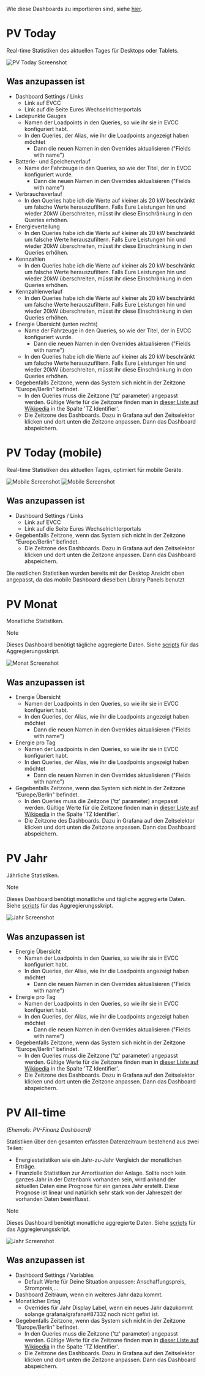 Wie diese Dashboards zu importieren sind, siehe [hier](../README.md).

# PV Today

Real-time Statistiken des aktuellen Tages für Desktops oder Tablets.

![PV Today Screenshot](img/today.png)

## Was anzupassen ist
- Dashboard Settings / Links
  - Link auf EVCC
  - Link auf die Seite Eures Wechselrichterportals
- Ladepunkte Gauges
  - Namen der Loadpoints in den Queries, so wie ihr sie in EVCC konfiguriert habt.
  - In den Queries, der Alias, wie ihr die Loadpoints angezeigt haben möchtet
    - Dann die neuen Namen in den Overrides aktualisieren ("Fields with name")
- Batterie- und Speicherverlauf
  - Name der Fahrzeuge in den Queries, so wie der Titel, der in EVCC konfiguriert wurde.
    - Dann die neuen Namen in den Overrides aktualisieren ("Fields with name")
- Verbrauchsverlauf
  - In den Queries habe ich die Werte auf kleiner als 20 kW beschränkt um falsche Werte herauszufiltern. Falls Eure Leistungen hin und wieder 20kW überschreiten, müsst ihr diese Einschränkung in den Queries erhöhen.
- Energieverteilung
  - In den Queries habe ich die Werte auf kleiner als 20 kW beschränkt um falsche Werte herauszufiltern. Falls Eure Leistungen hin und wieder 20kW überschreiten, müsst ihr diese Einschränkung in den Queries erhöhen.
- Kennzahlen
  - In den Queries habe ich die Werte auf kleiner als 20 kW beschränkt um falsche Werte herauszufiltern. Falls Eure Leistungen hin und wieder 20kW überschreiten, müsst ihr diese Einschränkung in den Queries erhöhen.
- Kennzahlenverlauf
  - In den Queries habe ich die Werte auf kleiner als 20 kW beschränkt um falsche Werte herauszufiltern. Falls Eure Leistungen hin und wieder 20kW überschreiten, müsst ihr diese Einschränkung in den Queries erhöhen.
- Energie Übersicht (unten rechts)
  - Name der Fahrzeuge in den Queries, so wie der Titel, der in EVCC konfiguriert wurde.
    - Dann die neuen Namen in den Overrides aktualisieren ("Fields with name")
  - In den Queries habe ich die Werte auf kleiner als 20 kW beschränkt um falsche Werte herauszufiltern. Falls Eure Leistungen hin und wieder 20kW überschreiten, müsst ihr diese Einschränkung in den Queries erhöhen.
- Gegebenfalls Zeitzone, wenn das System sich nicht in der Zeitzone "Europe/Berlin" befindet.
  - In den Queries muss die Zeitzone ('tz' parameter) angepasst werden. Gültige Werte für die Zeitzone finden man in [dieser Liste auf Wikipedia](https://en.wikipedia.org/wiki/List_of_tz_database_time_zones#List) in the Spalte 'TZ Identifier'.
  - Die Zeitzone des Dashboards. Dazu in Grafana auf den Zeitselektor klicken und dort unten die Zeitzone anpassen. Dann das Dashboard abspeichern.


# PV Today (mobile)

Real-time Statistiken des aktuellen Tages, optimiert für mobile Geräte.

![Mobile Screenshot](img/mobile-1.png) ![Mobile Screenshot](img/mobile-2.png)

## Was anzupassen ist

- Dashboard Settings / Links
  - Link auf EVCC
  - Link auf die Seite Eures Wechselrichterportals
- Gegebenfalls Zeitzone, wenn das System sich nicht in der Zeitzone "Europe/Berlin" befindet.
  - Die Zeitzone des Dashboards. Dazu in Grafana auf den Zeitselektor klicken und dort unten die Zeitzone anpassen. Dann das Dashboard abspeichern.

Die restlichen Statistiken wurden bereits mit der Desktop Ansicht oben angepasst, da das mobile Dashboard dieselben Library Panels benutzt


# PV Monat

Monatliche Statistiken.

> [!NOTE]
> Dieses Dashboard benötigt tägliche aggregierte Daten. Siehe [scripts](../scripts/) für das Aggregierungsskript.

![Monat Screenshot](img/monat.png)

## Was anzupassen ist

- Energie Übersicht
  - Namen der Loadpoints in den Queries, so wie ihr sie in EVCC konfiguriert habt.
  - In den Queries, der Alias, wie ihr die Loadpoints angezeigt haben möchtet
    - Dann die neuen Namen in den Overrides aktualisieren ("Fields with name")
- Energie pro Tag
  - Namen der Loadpoints in den Queries, so wie ihr sie in EVCC konfiguriert habt.
  - In den Queries, der Alias, wie ihr die Loadpoints angezeigt haben möchtet
    - Dann die neuen Namen in den Overrides aktualisieren ("Fields with name")
- Gegebenfalls Zeitzone, wenn das System sich nicht in der Zeitzone "Europe/Berlin" befindet.
  - In den Queries muss die Zeitzone ('tz' parameter) angepasst werden. Gültige Werte für die Zeitzone finden man in [dieser Liste auf Wikipedia](https://en.wikipedia.org/wiki/List_of_tz_database_time_zones#List) in the Spalte 'TZ Identifier'.
  - Die Zeitzone des Dashboards. Dazu in Grafana auf den Zeitselektor klicken und dort unten die Zeitzone anpassen. Dann das Dashboard abspeichern.


# PV Jahr

Jährliche Statistiken.

> [!NOTE]
> Dieses Dashboard benötigt monatliche und tägliche aggregierte Daten. Siehe [scripts](../scripts/) für das Aggregierungsskript.

![Jahr Screenshot](img/jahr.png)


## Was anzupassen ist

- Energie Übersicht
  - Namen der Loadpoints in den Queries, so wie ihr sie in EVCC konfiguriert habt.
  - In den Queries, der Alias, wie ihr die Loadpoints angezeigt haben möchtet
    - Dann die neuen Namen in den Overrides aktualisieren ("Fields with name")
- Energie pro Tag
  - Namen der Loadpoints in den Queries, so wie ihr sie in EVCC konfiguriert habt.
  - In den Queries, der Alias, wie ihr die Loadpoints angezeigt haben möchtet
    - Dann die neuen Namen in den Overrides aktualisieren ("Fields with name")
- Gegebenfalls Zeitzone, wenn das System sich nicht in der Zeitzone "Europe/Berlin" befindet.
  - In den Queries muss die Zeitzone ('tz' parameter) angepasst werden. Gültige Werte für die Zeitzone finden man in [dieser Liste auf Wikipedia](https://en.wikipedia.org/wiki/List_of_tz_database_time_zones#List) in the Spalte 'TZ Identifier'.
  - Die Zeitzone des Dashboards. Dazu in Grafana auf den Zeitselektor klicken und dort unten die Zeitzone anpassen. Dann das Dashboard abspeichern.


# PV All-time

*(Ehemals: PV-Finanz Dashboard)*

Statistiken über den gesamten erfassten  Datenzeitraum bestehend aus zwei Teilen:

- Energiestatistiken wie ein Jahr-zu-Jahr Vergleich der monatlichen Erträge.
- Finanzielle Statistiken zur Amortisation der Anlage. Sollte noch kein ganzes Jahr in der Datenbank vorhanden sein, wird anhand der aktuellen Daten eine Prognose für ein ganzes Jahr erstellt. Diese Prognose ist linear und natürlich sehr stark von der Jahreszeit der vorhanden Daten beeinflusst.


> [!NOTE]
> Dieses Dashboard benötigt monatliche aggregierte Daten. Siehe [scripts](../scripts/) für das Aggregierungsskript.

![Jahr Screenshot](img/all-time.png)


## Was anzupassen ist

- Dashboard Settings / Variables
  - Default Werte für Deine Situation anpassen: Anschaffungspreis, Strompreis,...
- Dashboard Zeitraum, wenn ein weiteres Jahr dazu kommt.
- Monatlicher Ertag
  - Overrides für Jahr Display Label, wenn ein neues Jahr dazukommt solange grafana/grafana#87332 noch nicht gefixt ist.
- Gegebenfalls Zeitzone, wenn das System sich nicht in der Zeitzone "Europe/Berlin" befindet.
  - In den Queries muss die Zeitzone ('tz' parameter) angepasst werden. Gültige Werte für die Zeitzone finden man in [dieser Liste auf Wikipedia](https://en.wikipedia.org/wiki/List_of_tz_database_time_zones#List) in the Spalte 'TZ Identifier'.
  - Die Zeitzone des Dashboards. Dazu in Grafana auf den Zeitselektor klicken und dort unten die Zeitzone anpassen. Dann das Dashboard abspeichern.
